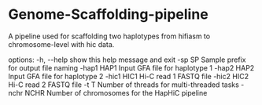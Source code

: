 # Genome-Scaffolding-pipeline

A pipeline used for scaffolding two haplotypes from hifiasm to chromosome-level with hic data.

  options:
    -h, --help  show this help message and exit
    -sp SP      Sample prefix for output file naming
    -hap1 HAP1  Input GFA file for haplotype 1
    -hap2 HAP2  Input GFA file for haplotype 2
    -hic1 HIC1  Hi-C read 1 FASTQ file
    -hic2 HIC2  Hi-C read 2 FASTQ file
    -t T        Number of threads for multi-threaded tasks
    -nchr NCHR  Number of chromosomes for the HapHiC pipeline
